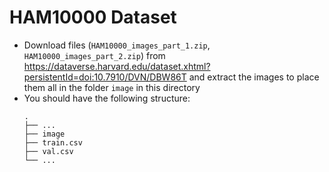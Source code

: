 # HAM10000 Dataset

* Download files (`HAM10000_images_part_1.zip`, `HAM10000_images_part_2.zip`) from https://dataverse.harvard.edu/dataset.xhtml?persistentId=doi:10.7910/DVN/DBW86T and extract the images to place them all in the folder `image` in this directory
* You should have the following structure:
    ```
    .
    ├── ... 
    ├── image              
    ├── train.csv              
    ├── val.csv              
    └── ...
    ```
